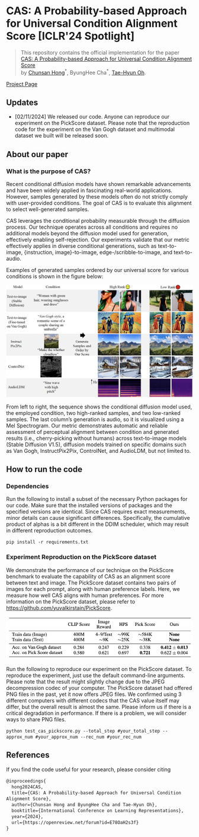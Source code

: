 # CAS: A Probability-based Approach for Universal Condition Alignment Score [ICLR'24 Spotlight]

>This repository contains the official implementation for the paper [CAS: A Probability-based Approach for Universal Condition Alignment Score](https://openreview.net/forum?id=E78OaH2s3f) <br> by [Chunsan Hong](https://sites.google.com/view/chunsanhong)<sup>\*</sup>, ByungHee Cha<sup>\*</sup>, [Tae-Hyun Oh](https://ami.postech.ac.kr/members/tae-hyun-oh).


[Project Page](https://unified-metric.github.io/)

## Updates
* [02/11/2024] We released our code. Anyone can reproduce our experiment on the PickScore dataset. Please note that the reproduction code for the experiment on the Van Gogh dataset and multimodal dataset we built will be released soon.

## About our paper
### What is the purpose of CAS?
Recent conditional diffusion models have shown remarkable advancements and have been widely applied in fascinating real-world applications. However, samples generated by these models often do not strictly comply with user-provided conditions. The goal of CAS is to evaluate this alignment to select well-generated samples.


CAS leverages the conditional probability measurable through the diffusion process. Our technique operates across all conditions and requires no additional models beyond the diffusion model used for generation, effectively enabling self-rejection. Our experiments validate that our metric effectively applies in diverse conditional generations, such as text-to-image, {instruction, image}-to-image, edge-/scribble-to-image, and text-to-audio. 

Examples of generated samples ordered by our universal score for various conditions is shown in the figure below:


![Generated Samples Examples](assets/figures/concept_ex.png)


From left to right, the sequence shows the conditional diffusion model used, the employed condition, two high-ranked samples, and two low-ranked samples. The last column’s generation is audio, so it is visualized using a Mel Spectrogram. Our metric demonstrates automatic and reliable assessment of perceptual alignment between condition and generated results (i.e., cherry-picking without humans) across text-to-image models (Stable Diffusion V1.5), diffusion models trained on specific domains such as Van Gogh, InstructPix2Pix, ControlNet, and AudioLDM, but not limited to.

## How to run the code
### Dependencies
Run the following to install a subset of the necessary Python packages for our code. Make sure that the installed versions of packages and the specified versions are identical. Since CAS requires exact measurements, minor details can cause significant differences. Specifically, the cumulative product of alphas is a bit different in the DDIM scheduler, which may result in different reproduction outcomes.
```
pip install -r requirements.txt
```

### Experiment Reproduction on the PickScore dataset


We demonstrate the performance of our technique on the PickScore benchmark to evaluate the capability of CAS as an alignment score between text and image. The PickScore dataset contains two pairs of images for each prompt, along with human preference labels. Here, we measure how well CAS aligns with human preferences. For more information on the PickScore dataset, please refer to https://github.com/yuvalkirstain/PickScore.


![Generated Samples Examples](assets/figures/result_pickscore.png)


Run the following to reproduce our experiment on the PickScore dataset. To reproduce the experiment, just use the default command-line arguments. Please note that the result might slightly change due to the JPEG decompression codec of your computer. The PickScore dataset had offered PNG files in the past, yet it now offers JPEG files. We confirmed using 3 different computers with different codecs that the CAS value itself may differ, but the overall result is almost the same. Please inform us if there is a critical degradation in performance. If there is a problem, we will consider ways to share PNG files.
```
python test_cas_pickscore.py --total_step #your_total_step --approx_num #your_approx_num --rec_num #your_rec_num
```

## References
If you find the code useful for your research, please consider citing
```
@inproceedings{
  hong2024CAS,
  title={CAS: A Probability-based Approach for Universal Condition Alignment Score},
  author={Chunsan Hong and ByungHee Cha and Tae-Hyun Oh},
  booktitle={International Conference on Learning Representations},
  year={2024},
  url={https://openreview.net/forum?id=E78OaH2s3f}
}
```
